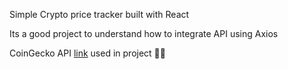 Simple Crypto price tracker built with React

Its a good project to understand how to integrate API using Axios

CoinGecko API
[link](https://api.coingecko.com/api/v3/coins/markets?vs_currency=USD&order=market_cap_desc&per_page=100&page=1&sparkline=false)
used in project 🙏🏻
